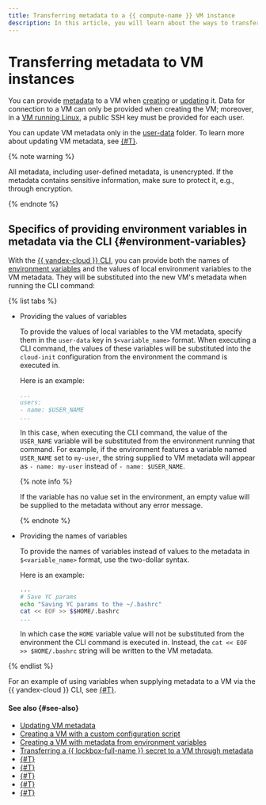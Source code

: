 ```yaml
---
title: Transferring metadata to a {{ compute-name }} VM instance
description: In this article, you will learn about the ways to transfer metadata to {{ compute-full-name }} VM instances.
---
```


# Transferring metadata to VM instances

You can provide [metadata](../vm-metadata.md) to a VM when [creating](../../operations/index.md#vm-create) or [updating](../../operations/vm-control/vm-update.md#change-metadata) it. Data for connection to a VM can only be provided when creating the VM; moreover, in a [VM running Linux](../../operations/vm-create/create-linux-vm.md), a public SSH key must be provided for each user.

You can update VM metadata only in the [user-data](./directories.md#dir-user) folder. To learn more about updating VM metadata, see [{#T}](../../operations/vm-metadata/update-vm-metadata.md).

{% note warning %}

All metadata, including user-defined metadata, is unencrypted. If the metadata contains sensitive information, make sure to protect it, e.g., through encryption.

{% endnote %}

## Specifics of providing environment variables in metadata via the CLI {#environment-variables}

With the [{{ yandex-cloud }} CLI](../../../cli/index.yaml), you can provide both the names of [environment variables](https://en.wikipedia.org/wiki/Environment_variable) and the values of local environment variables to the VM metadata. They will be substituted into the new VM's metadata when running the CLI command:

{% list tabs %}

- Providing the values of variables

  To provide the values of local variables to the VM metadata, specify them in the `user-data` key in `$<variable_name>` format. When executing a CLI command, the values of these variables will be substituted into the `cloud-init` configuration from the environment the command is executed in.

  Here is an example:

  ```yaml
  ...
  users:
  - name: $USER_NAME
  ...
  ```

  In this case, when executing the CLI command, the value of the `USER_NAME` variable will be substituted from the environment running that command. For example, if the environment features a variable named `USER_NAME` set to `my-user`, the string supplied to VM metadata will appear as `- name: my-user` instead of `- name: $USER_NAME`.

  {% note info %}

  If the variable has no value set in the environment, an empty value will be supplied to the metadata without any error message.

  {% endnote %}

- Providing the names of variables

  To provide the names of variables instead of values to the metadata in `$<variable_name>` format, use the two-dollar syntax.

  Here is an example:

  ```bash
  ...
  # Save YC params
  echo "Saving YC params to the ~/.bashrc"
  cat << EOF >> $$HOME/.bashrc
  ...
  ```

  In which case the `HOME` variable value will not be substituted from the environment the CLI command is executed in. Instead, the `cat << EOF >> $HOME/.bashrc` string will be written to the VM metadata.

{% endlist %}

For an example of using variables when supplying metadata to a VM via the {{ yandex-cloud }} CLI, see [{#T}](../../operations/vm-create/create-with-env-variables.md).

#### See also {#see-also}

* [Updating VM metadata](../../operations/vm-metadata/update-vm-metadata.md)
* [Creating a VM with a custom configuration script](../../operations/vm-create/create-with-cloud-init-scripts.md)
* [Creating a VM with metadata from environment variables](../../operations/vm-create/create-with-env-variables.md)
* [Transferring a {{ lockbox-full-name }} secret to a VM through metadata](../../operations/vm-create/create-with-lockbox-secret.md)
* [{#T}](../vm-metadata.md)
* [{#T}](./directories.md)
* [{#T}](./public-image-keys.md)
* [{#T}](./accessing-metadata.md)
* [{#T}](./identity-document.md)